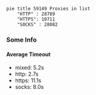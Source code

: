 
```mermaid
pie title 59149 Proxies in list
    "HTTP" : 28789
    "HTTPS": 10711
    "SOCKS" : 28082
```

### Some Info
#### Average Timeout

- mixed: 5.2s
- http: 2.7s
- https: 11.1s
- socks: 8.0s